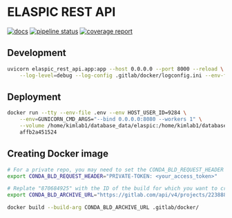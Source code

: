 # ELASPIC REST API

[![docs](https://img.shields.io/badge/docs-v0.1.1-blue.svg)](https://elaspic.gitlab.io/elaspic-rest-api/v0.1.1/)
[![pipeline status](https://gitlab.com/elaspic/elaspic-rest-api/badges/v0.1.1/pipeline.svg)](https://gitlab.com/elaspic/elaspic-rest-api/commits/v0.1.1/)
[![coverage report](https://gitlab.com/elaspic/elaspic-rest-api/badges/v0.1.1/coverage.svg)](https://elaspic.gitlab.io/elaspic-rest-api/v0.1.1/htmlcov/)

## Development

```bash
uvicorn elaspic_rest_api.app:app --host 0.0.0.0 --port 8000 --reload \
    --log-level=debug --log-config .gitlab/docker/logconfig.ini --env-file .env
```

## Deployment

```bash
docker run --tty --env-file .env --env HOST_USER_ID=9284 \
    --env=GUNICORN_CMD_ARGS="--bind 0.0.0.0:8080 --workers 1" \
    --volume /home/kimlab1/database_data/elaspic:/home/kimlab1/database_data/elaspic:rw \
    affb2a451524
```

## Creating Docker image

```bash
# For a private repo, you may need to set the CONDA_BLD_REQUEST_HEADER environment variable
export CONDA_BLD_REQUEST_HEADER="PRIVATE-TOKEN: <your_access_token>"

# Replate "870684925" with the ID of the build for which you want to create the image
export CONDA_BLD_ARCHIVE_URL="https://gitlab.com/api/v4/projects/22388857/jobs/870684925/artifacts"

docker build --build-arg CONDA_BLD_ARCHIVE_URL .gitlab/docker/
```
